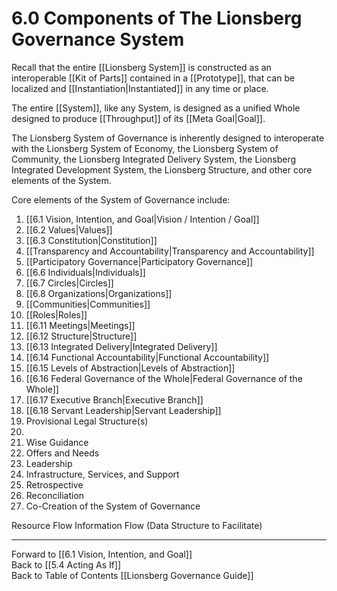 # 6.0 Components of The Lionsberg Governance System
Recall that the entire [[Lionsberg System]] is constructed as an interoperable [[Kit of Parts]] contained in a [[Prototype]], that can be localized and [[Instantiation|Instantiated]] in any time or place. 

The entire [[System]], like any System, is designed as a unified Whole designed to produce [[Throughput]] of its [[Meta Goal|Goal]]. 

The Lionsberg System of Governance is inherently designed to interoperate with the Lionsberg System of Economy, the Lionsberg System of Community, the Lionsberg Integrated Delivery System, the Lionsberg Integrated Development System, the Lionsberg Structure, and other core elements of the System. 

Core elements of the System of Governance include: 

1. [[6.1 Vision, Intention, and Goal|Vision / Intention / Goal]] 
2. [[6.2 Values|Values]]   
3. [[6.3 Constitution|Constitution]]  
4. [[Transparency and Accountability|Transparency and Accountability]]    
5. [[Participatory Governance|Participatory Governance]]    
6. [[6.6 Individuals|Individuals]]   
7. [[6.7 Circles|Circles]]  
8. [[6.8 Organizations|Organizations]]   
9. [[Communities|Communities]]  
10. [[Roles|Roles]]   
11. [[6.11 Meetings|Meetings]]   
12. [[6.12 Structure|Structure]]    
13. [[6.13 Integrated Delivery|Integrated Delivery]]     
14. [[6.14 Functional Accountability|Functional Accountability]]   
15. [[6.15 Levels of Abstraction|Levels of Abstraction]]    
16. [[6.16 Federal Governance of the Whole|Federal Governance of the Whole]]   
17. [[6.17 Executive Branch|Executive Branch]]   
18. [[6.18 Servant Leadership|Servant Leadership]]    
19. Provisional Legal Structure(s)         
20. 
21. Wise Guidance 
22. Offers and Needs
23. Leadership 
24. Infrastructure, Services, and Support  
25. Retrospective 
26. Reconciliation  
27. Co-Creation of the System of Governance 

Resource Flow 
Information Flow (Data Structure to Facilitate) 

___

Forward to [[6.1 Vision, Intention, and Goal]]  
Back to [[5.4 Acting As If]]  
Back to Table of Contents [[Lionsberg Governance Guide]]